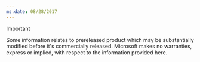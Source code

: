 ```yaml
---
ms.date: 08/28/2017
---
```


>[!IMPORTANT]
>Some information relates to prereleased product which may be substantially modified before it's commercially released. Microsoft makes no warranties, express or implied, with respect to the information provided here.